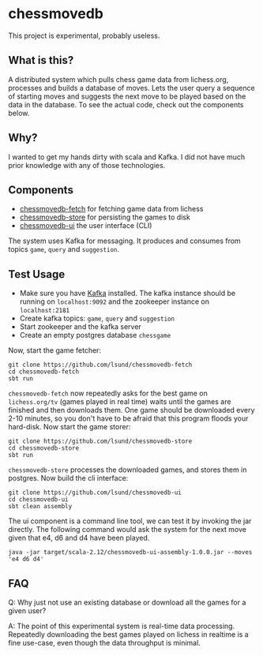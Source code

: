 # chessmovedb

This project is experimental, probably useless.

## What is this?

A distributed system which pulls chess game data from lichess.org, processes and
builds a database of moves. Lets the user query a sequence of starting moves and
suggests the next move to be played based on the data in the database. To see
the actual code, check out the components below.

## Why?

I wanted to get my hands dirty with scala and Kafka. I did not have much prior
knowledge with any of those technologies.

## Components

* [chessmovedb-fetch](https://github.com/lsund/chessmovedb-fetch) for fetching game data from lichess
* [chessmovedb-store](https://github.com/lsund/chessmovedb-store) for persisting
  the games to disk
* [chessmovedb-ui](https://github.com/lsund/chessmovedb-ui) the user interface (CLI)

The system uses Kafka for messaging. It produces and consumes from topics
`game`, `query` and `suggestion`.

## Test Usage

* Make sure you have [Kafka](https://kafka.apache.org/) installed. The kafka
  instance should be running on `localhost:9092` and the zookeeper instance
  on `localhost:2181`
* Create kafka topics: `game`, `query` and `suggestion`
* Start zookeeper and the kafka server
* Create an empty postgres database `chessgame`

Now, start the game fetcher:

```shell
git clone https://github.com/lsund/chessmovedb-fetch
cd chessmovedb-fetch
sbt run
```

`chessmovedb-fetch` now repeatedly asks for the best game on `lichess.org/tv`
(games played in real time) waits until the games are finished and then
downloads them. One game should be downloaded every 2-10 minutes, so you don't
have to be afraid that this program floods your hard-disk. Now start the game storer:

```shell
git clone https://github.com/lsund/chessmovedb-store
cd chessmovedb-store
sbt run
```

`chessmovedb-store` processes the downloaded games, and stores them in
postgres. Now build the cli interface:

```shell
git clone https://github.com/lsund/chessmovedb-ui
cd chessmovedb-ui
sbt clean assembly
```

The ui component is a command line tool, we can test it by invoking the jar
directly. The following command would ask the system for the next move given
that e4, d6 and d4 have been played.

```shell
java -jar target/scala-2.12/chessmovedb-ui-assembly-1.0.0.jar --moves 'e4 d6 d4'
```

## FAQ

Q: Why just not use an existing database or download all the games for a given
user?

A: The point of this experimental system is real-time data
processing. Repeatedly downloading the best games played on lichess in realtime
is a fine use-case, even though the data throughput is minimal.

